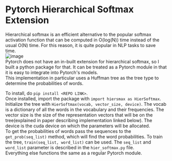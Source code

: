 # **Pytorch Hierarchical Softmax Extension**<br/>
Hierarchical softmax is an efficient alternative to the popular softmax activation function that can be computed in O(log(N)) time instead of the usual O(N) time. For this reason, it is quite popular in NLP tasks to save time.<br/>
![image](https://user-images.githubusercontent.com/63683831/132118563-31ea07ac-34ac-4e74-b0ad-955dde4e118f.png)<br/>
Pytorch does not have an in-built extension for hierarchical softmax, so I built a python package for that. It can be treated as a Pytorch module in that it is easy to integrate into Pytorch's models.<br/>
This implementation in particular uses a Huffman tree as the tree type to determine the probabilities of words.

To install, do ```pip install <REPO LINK>```.<br/>
Once installed, import the package with ```import hiersmax as HierSoftmax```.<br/>
Initialize the tree with ```HierSoftmax(vocab, vector_size, device)```. The vocab is a dictionary of all the words in the vocabulary and their frequencies. The vector size is the size of the representation vectors that will be on the tree(explained in paper describing implementation linked below). The device is the cuda device on which the parameters will be allocated.<br/>
To get the probabilities of words pass the sequences to the ```get_prob(seq_list)``` method, which will find the word probabilities. To train the tree, ```train(seq_list, word_list)``` can be used. The ```seq_list``` and ```word_list``` parameter is described in the ```hier_softmax.py``` file. <br/>
Everything else functions the same as a regular Pytorch module.
